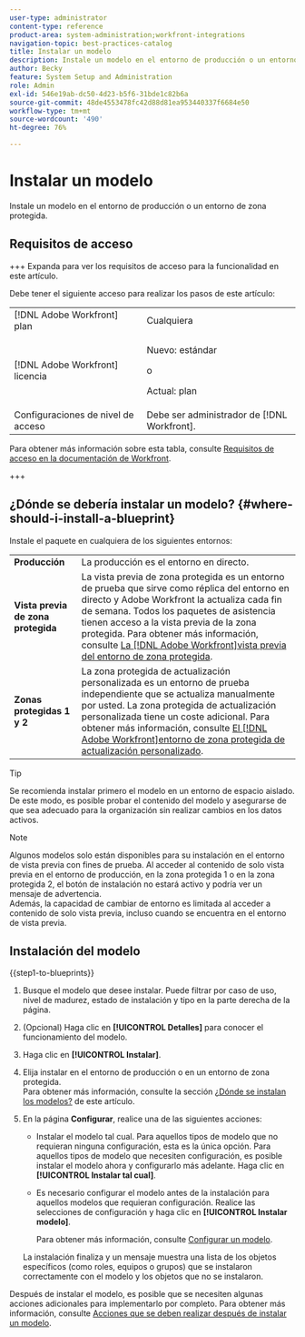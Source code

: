 ```yaml
---
user-type: administrator
content-type: reference
product-area: system-administration;workfront-integrations
navigation-topic: best-practices-catalog
title: Instalar un modelo
description: Instale un modelo en el entorno de producción o un entorno de zona protegida.
author: Becky
feature: System Setup and Administration
role: Admin
exl-id: 546e19ab-dc50-4d23-b5f6-31bde1c82b6a
source-git-commit: 48de4553478fc42d88d81ea953440337f6684e50
workflow-type: tm+mt
source-wordcount: '490'
ht-degree: 76%

---
```


# Instalar un modelo

<!-- Audited: 5/2025 -->

Instale un modelo en el entorno de producción o un entorno de zona protegida.

## Requisitos de acceso

+++ Expanda para ver los requisitos de acceso para la funcionalidad en este artículo.

Debe tener el siguiente acceso para realizar los pasos de este artículo:

<table style="table-layout:auto"> 
 <col> 
 <col> 
 <tbody> 
  <tr> 
   <td role="rowheader">[!DNL Adobe Workfront] plan</td> 
   <td>Cualquiera</td> 
  </tr> 
  <tr> 
   <td role="rowheader">[!DNL Adobe Workfront] licencia</td> 
   <td>
   <p>Nuevo: estándar</p>
   <p>o</p>
   <p>Actual: plan</p></td> 
  </tr> 
  <tr> 
   <td role="rowheader">Configuraciones de nivel de acceso</td> 
   <td>Debe ser administrador de [!DNL Workfront]. </td> 
  </tr> 
 </tbody> 
</table>

Para obtener más información sobre esta tabla, consulte [Requisitos de acceso en la documentación de Workfront](/help/quicksilver/administration-and-setup/add-users/access-levels-and-object-permissions/access-level-requirements-in-documentation.md).

+++

## ¿Dónde se debería instalar un modelo? {#where-should-i-install-a-blueprint}

Instale el paquete en cualquiera de los siguientes entornos:

<table style="table-layout:auto">
        <tr>
        <td><strong>Producción</strong></td>
        <td>La producción es el entorno en directo.</td>
    </tr>
    <tr>
        <td><strong>Vista previa de zona protegida</strong></td>
        <td>La vista previa de zona protegida es un entorno de prueba que sirve como réplica del entorno en directo y Adobe Workfront la actualiza cada fin de semana. Todos los paquetes de asistencia tienen acceso a la vista previa de la zona protegida. Para obtener más información, consulte <a href="../../administration-and-setup/set-up-workfront/workfront-testing-environments/wf-preview-sandbox-environment.md">La [!DNL Adobe Workfront]vista previa del entorno de zona protegida</a>.</td>
    </tr>
    <tr>
        <td><strong>Zonas protegidas 1 y 2</strong></td>
        <td>La zona protegida de actualización personalizada es un entorno de prueba independiente que se actualiza manualmente por usted. La zona protegida de actualización personalizada tiene un coste adicional. Para obtener más información, consulte <a href="../../administration-and-setup/set-up-workfront/workfront-testing-environments/wf-custom-refresh-sandbox-environment.md">El [!DNL Adobe Workfront]entorno de zona protegida de actualización personalizado</a>.</td>
    </tr>
</table>

>[!TIP]
>
>Se recomienda instalar primero el modelo en un entorno de espacio aislado. De este modo, es posible probar el contenido del modelo y asegurarse de que sea adecuado para la organización sin realizar cambios en los datos activos.

>[!NOTE]
>
>Algunos modelos solo están disponibles para su instalación en el entorno de vista previa con fines de prueba. Al acceder al contenido de solo vista previa en el entorno de producción, en la zona protegida 1 o en la zona protegida 2, el botón de instalación no estará activo y podría ver un mensaje de advertencia.\
>Además, la capacidad de cambiar de entorno es limitada al acceder a contenido de solo vista previa, incluso cuando se encuentra en el entorno de vista previa.

## Instalación del modelo

{{step1-to-blueprints}}

1. Busque el modelo que desee instalar. Puede filtrar por caso de uso, nivel de madurez, estado de instalación y tipo en la parte derecha de la página.
1. (Opcional) Haga clic en **[!UICONTROL Detalles]** para conocer el funcionamiento del modelo.
1. Haga clic en **[!UICONTROL Instalar]**.
1. Elija instalar en el entorno de producción o en un entorno de zona protegida.\
   Para obtener más información, consulte la sección [¿Dónde se instalan los modelos?](#where-should-i-install-a-blueprint) de este artículo.
1. En la página **Configurar**, realice una de las siguientes acciones:

   * Instalar el modelo tal cual. Para aquellos tipos de modelo que no requieran ninguna configuración, esta es la única opción. Para aquellos tipos de modelo que necesiten configuración, es posible instalar el modelo ahora y configurarlo más adelante. Haga clic en **[!UICONTROL Instalar tal cual]**.
   * Es necesario configurar el modelo antes de la instalación para aquellos modelos que requieran configuración. Realice las selecciones de configuración y haga clic en **[!UICONTROL Instalar modelo]**.

     Para obtener más información, consulte [Configurar un modelo](../../administration-and-setup/blueprints/configure-template-package.md).

   La instalación finaliza y un mensaje muestra una lista de los objetos específicos (como roles, equipos o grupos) que se instalaron correctamente con el modelo y los objetos que no se instalaron.

Después de instalar el modelo, es posible que se necesiten algunas acciones adicionales para implementarlo por completo. Para obtener más información, consulte [Acciones que se deben realizar después de instalar un modelo](../../administration-and-setup/blueprints/best-next-actions-after-install.md).
